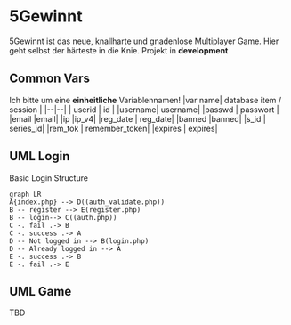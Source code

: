 # 5Gewinnt

5Gewinnt ist das neue, knallharte und gnadenlose Multiplayer Game. Hier geht selbst der härteste in die Knie.
Projekt in **development**

## Common Vars
Ich bitte um eine **einheitliche** Variablennamen!
|var name| database item / session |
|--|--|
| userid | id |
|username| username|
|passwd | passwort |
|email |email|
|ip |ip_v4|
|reg_date | reg_date|
|banned |banned|
|s_id | series_id|
|rem_tok | remember_token|
|expires | expires|


## UML Login

Basic Login Structure

```mermaid
graph LR
A{index.php} --> D((auth_validate.php))
B -- register --> E(register.php)
B -- login--> C((auth.php))
C -. fail .-> B
C -. success .-> A
D -- Not logged in --> B(login.php)
D -- Already logged in --> A
E -. success .-> B
E -. fail .-> E

```

## UML Game
TBD
